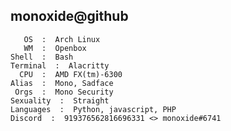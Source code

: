 monoxide@github
----------------
       OS  :  Arch Linux
       WM  :  Openbox
    Shell  :  Bash
    Terminal  :  Alacritty
      CPU  :  AMD FX(tm)-6300
    Alias  :  Mono, Sadface
     Orgs  :  Mono Security
    Sexuality  :  Straight
    Languages  :  Python, javascript, PHP
    Discord  :  919376562816696331 <> monoxide#6741
